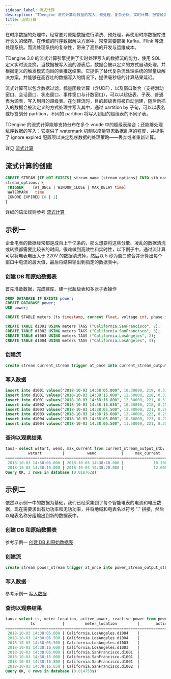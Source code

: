 ```yaml
---
sidebar_label: 流式计算
description: "TDengine 流式计算将数据的写入、预处理、复杂分析、实时计算、报警触发等功能融为一体，是一个能够降低用户部署成本、存储成本和运维成本的计算引擎。"
title: 流式计算
---
```


在时序数据的处理中，经常要对原始数据进行清洗、预处理，再使用时序数据库进行长久的储存。在传统的时序数据解决方案中，常常需要部署 Kafka、Flink 等流处理系统。而流处理系统的复杂性，带来了高昂的开发与运维成本。

TDengine 3.0 的流式计算引擎提供了实时处理写入的数据流的能力，使用 SQL 定义实时流变换，当数据被写入流的源表后，数据会被以定义的方式自动处理，并根据定义的触发模式向目的表推送结果。它提供了替代复杂流处理系统的轻量级解决方案，并能够在高吞吐的数据写入的情况下，提供毫秒级的计算结果延迟。

流式计算可以包含数据过滤，标量函数计算（含UDF），以及窗口聚合（支持滑动窗口、会话窗口、状态窗口、事件窗口与计数窗口），可以以超级表、子表、普通表为源表，写入到目的超级表。在创建流时，目的超级表将被自动创建，随后新插入的数据会被流定义的方式处理并写入其中，通过 partition by 子句，可以以表名或标签划分 partition，不同的 partition 将写入到目的超级表的不同子表。

TDengine 的流式计算能够支持分布在多个 vnode 中的超级表聚合；还能够处理乱序数据的写入：它提供了 watermark 机制以度量容忍数据乱序的程度，并提供了 ignore expired 配置项以决定乱序数据的处理策略——丢弃或者重新计算。

详见 [流式计算](../../taos-sql/stream)


## 流式计算的创建

```sql
CREATE STREAM [IF NOT EXISTS] stream_name [stream_options] INTO stb_name AS subquery
stream_options: {
 TRIGGER    [AT_ONCE | WINDOW_CLOSE | MAX_DELAY time]
 WATERMARK   time
 IGNORE EXPIRED [0 | 1]
}
```

详细的语法规则参考 [流式计算](../../taos-sql/stream)

## 示例一

企业电表的数据经常都是成百上千亿条的，那么想要将这些分散、凌乱的数据清洗或转换都需要比较长的时间，很难做到高效性和实时性，以下例子中，通过流计算可以将电表电压大于 220V 的数据清洗掉，然后以 5 秒为窗口整合并计算出每个窗口中电流的最大值，最后将结果输出到指定的数据表中。

### 创建 DB 和原始数据表

首先准备数据，完成建库、建一张超级表和多张子表操作

```sql
DROP DATABASE IF EXISTS power;
CREATE DATABASE power;
USE power;

CREATE STABLE meters (ts timestamp, current float, voltage int, phase float) TAGS (location binary(64), groupId int);

CREATE TABLE d1001 USING meters TAGS ("California.SanFrancisco", 2);
CREATE TABLE d1002 USING meters TAGS ("California.SanFrancisco", 3);
CREATE TABLE d1003 USING meters TAGS ("California.LosAngeles", 2);
CREATE TABLE d1004 USING meters TAGS ("California.LosAngeles", 3);
```

### 创建流

```sql
create stream current_stream trigger at_once into current_stream_output_stb as select _wstart as wstart, _wend as wend, max(current) as max_current from meters where voltage <= 220 interval (5s);
```

### 写入数据
```sql
insert into d1001 values("2018-10-03 14:38:05.000", 10.30000, 219, 0.31000);
insert into d1001 values("2018-10-03 14:38:15.000", 12.60000, 218, 0.33000);
insert into d1001 values("2018-10-03 14:38:16.800", 12.30000, 221, 0.31000);
insert into d1002 values("2018-10-03 14:38:16.650", 10.30000, 218, 0.25000);
insert into d1003 values("2018-10-03 14:38:05.500", 11.80000, 221, 0.28000);
insert into d1003 values("2018-10-03 14:38:16.600", 13.40000, 223, 0.29000);
insert into d1004 values("2018-10-03 14:38:05.000", 10.80000, 223, 0.29000);
insert into d1004 values("2018-10-03 14:38:06.500", 11.50000, 221, 0.35000);
```

### 查询以观察结果

```sql
taos> select wstart, wend, max_current from current_stream_output_stb;
          wstart         |          wend           |     max_current      |
===========================================================================
 2018-10-03 14:38:05.000 | 2018-10-03 14:38:10.000 |             10.30000 |
 2018-10-03 14:38:15.000 | 2018-10-03 14:38:20.000 |             12.60000 |
Query OK, 2 rows in database (0.018762s)
```

## 示例二

依然以示例一中的数据为基础，我们已经采集到了每个智能电表的电流和电压数据，现在需要求出有功功率和无功功率，并将地域和电表名以符号 "." 拼接，然后以电表名称分组输出到新的数据表中。

### 创建 DB 和原始数据表

参考示例一 [创建 DB 和原始数据表](#创建-db-和原始数据表)

### 创建流

```sql
create stream power_stream trigger at_once into power_stream_output_stb as select ts, concat_ws(".", location, tbname) as meter_location, current*voltage*cos(phase) as active_power, current*voltage*sin(phase) as reactive_power from meters partition by tbname;
```

### 写入数据

参考示例一 [写入数据](#写入数据)

### 查询以观察结果
```sql
taos> select ts, meter_location, active_power, reactive_power from power_stream_output_stb;
           ts            |         meter_location         |       active_power        |      reactive_power       |
===================================================================================================================
 2018-10-03 14:38:05.000 | California.LosAngeles.d1004    |            2307.834596289 |             688.687331847 |
 2018-10-03 14:38:06.500 | California.LosAngeles.d1004    |            2387.415754896 |             871.474763418 |
 2018-10-03 14:38:05.500 | California.LosAngeles.d1003    |            2506.240411679 |             720.680274962 |
 2018-10-03 14:38:16.600 | California.LosAngeles.d1003    |            2863.424274422 |             854.482390839 |
 2018-10-03 14:38:05.000 | California.SanFrancisco.d1001  |            2148.178871730 |             688.120784090 |
 2018-10-03 14:38:15.000 | California.SanFrancisco.d1001  |            2598.589176205 |             890.081451418 |
 2018-10-03 14:38:16.800 | California.SanFrancisco.d1001  |            2588.728381186 |             829.240910475 |
 2018-10-03 14:38:16.650 | California.SanFrancisco.d1002  |            2175.595991997 |             555.520860397 |
Query OK, 8 rows in database (0.014753s)
```
